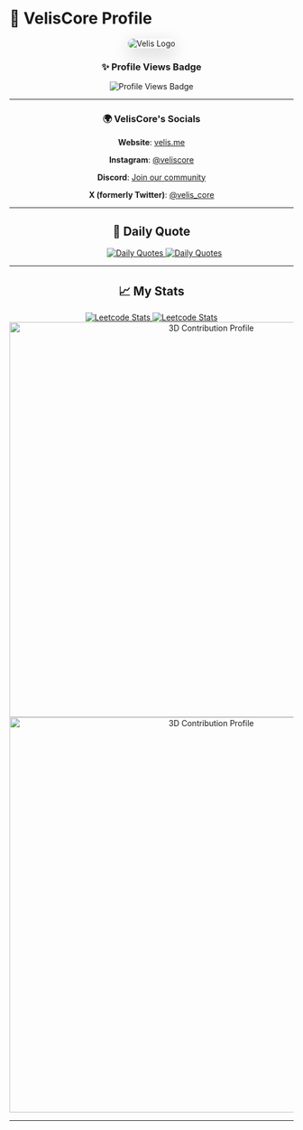 # 🎨 VelisCore Profile

<div align="center">
  <img src="https://github.com/user-attachments/assets/3db5b6e5-985c-4e44-a8b2-b9ee028b59db" alt="Velis Logo" style="max-width: 50%; border-radius: 15px; box-shadow: 0 10px 30px rgba(0,0,0,0.2);"/>

  ### ✨ Profile Views Badge
  
  ![Profile Views Badge](https://komarev.com/ghpvc/?username=madushadhanushka&color=brightgreen)
  
  ---
  
  ### 🌍 VelisCore's Socials
  
    
   **Website**: [velis.me](https://velis.me)  
    
   **Instagram**: [@veliscore](https://www.instagram.com/veliscore/)  
    
   **Discord**: [Join our community](https://discord.gg/mrgg7vuF48) 
    
   **X (formerly Twitter)**: [@velis_core](https://x.com/velis_core)
   
  </p>
  
  ---
  
  ## 💬 Daily Quote
  
  <div align="center">
    &emsp;&emsp;&emsp;
    <a href="https://github.com/cheehwatang/github-readme-daily-quotes#gh-dark-mode-only"> 
      <img src="https://readme-daily-quotes.vercel.app/api?font=trebuchet_ms#gh-dark-mode-only" alt="Daily Quotes">
    </a>
    <a href="https://github.com/cheehwatang/github-readme-daily-quotes#gh-light-mode-only"> 
      <img src="https://readme-daily-quotes.vercel.app/api?font=trebuchet_ms&theme=vue#gh-light-mode-only" alt="Daily Quotes">
    </a>
  </div>
  
  ---
  
  ## 📈 My Stats
  
  <div align="center">
    <!-- LeetCode Stats -->
    <a href="https://leetcode.com/wfxey#gh-dark-mode-only">
      <img src="https://leetcard.jacoblin.cool/wfxey?border=1&radius=20&theme=unicorn#gh-dark-mode-only" alt="Leetcode Stats">
    </a>
    <a href="https://leetcode.com/wfxey#gh-light-mode-only">
      <img src="https://leetcard.jacoblin.cool/wfxey?border=1&radius=20&theme=light#gh-light-mode-only" alt="Leetcode Stats">
    </a>
    <img src="./profile-3d-contrib/profile-night-view.svg#gh-dark-mode-only" width="700" alt="3D Contribution Profile">
    <img src="./profile-3d-contrib/profile-green-animate.svg#gh-light-mode-only" width="700" alt="3D Contribution Profile">
  </div>
  
  ---

</div>

